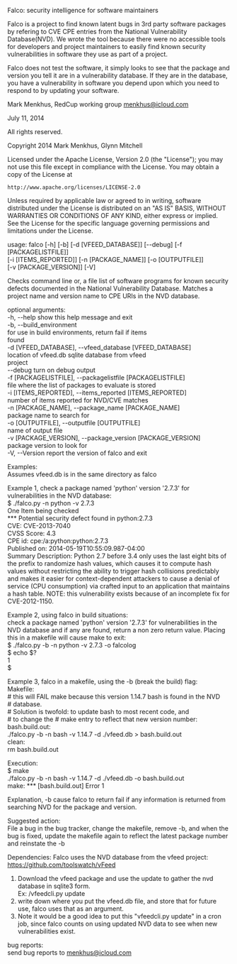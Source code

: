 Falco: security intelligence for software maintainers

Falco is a project to find known latent bugs in 3rd party software packages by
refering to CVE CPE entries from the National Vulnerability Database(NVD). We wrote the tool because there were no accessible tools for developers and project maintainers to easily find known security vulnerabilities in software they use as part of a project.

Falco does not test the software, it simply looks to see that the package and version you tell it are in a vulnerability database.  If they are in the database, you have a vulnerability in software you depend upon which you need to respond to by updating your software.

Mark Menkhus, RedCup working group
menkhus@icloud.com

July 11, 2014

All rights reserved.

Copyright 2014 Mark Menkhus, Glynn Mitchell

Licensed under the Apache License, Version 2.0 (the "License");
you may not use this file except in compliance with the License.
You may obtain a copy of the License at

    http://www.apache.org/licenses/LICENSE-2.0

Unless required by applicable law or agreed to in writing, software
distributed under the License is distributed on an "AS IS" BASIS,
WITHOUT WARRANTIES OR CONDITIONS OF ANY KIND, either express or implied.
See the License for the specific language governing permissions and
limitations under the License.

usage: falco [-h] [-b] [-d [VFEED_DATABASE]] [--debug] [-f [PACKAGELISTFILE]]  
             [-i [ITEMS_REPORTED]] [-n [PACKAGE_NAME]] [-o [OUTPUTFILE]]  
             [-v [PACKAGE_VERSION]] [-V]  
  
Checks command line or, a file list of software programs for known security
defects documented in the National Vulnerability Database. Matches a project
name and version name to CPE URIs in the NVD database.  
  
optional arguments:  
  -h, --help            show this help message and exit  
  -b, --build_environment  
                        for use in build environments, return fail if items  
                        found  
  -d [VFEED_DATABASE], --vfeed_database [VFEED_DATABASE]  
                        location of vfeed.db sqlite database from vfeed  
                        project  
  --debug               turn on debug output  
  -f [PACKAGELISTFILE], --packagelistfile [PACKAGELISTFILE]  
                        file where the list of packages to evaluate is stored  
  -i [ITEMS_REPORTED], --items_reported [ITEMS_REPORTED]  
                        number of items reported for NVD/CVE matches  
  -n [PACKAGE_NAME], --package_name [PACKAGE_NAME]  
                        package name to search for  
  -o [OUTPUTFILE], --outputfile [OUTPUTFILE]  
                        name of output file  
  -v [PACKAGE_VERSION], --package_version [PACKAGE_VERSION]  
                        package version to look for  
  -V, --Version         report the version of falco and exit  
  
Examples:  
Assumes vfeed.db is in the same directory as falco  

Example 1, check a package named 'python' version '2.7.3' for vulnerabilities in the NVD database:  
$ ./falco.py -n python -v 2.7.3  
One Item being checked  
        *** Potential security defect found in python:2.7.3  
CVE: CVE-2013-7040  
CVSS Score: 4.3  
CPE id: cpe:/a:python:python:2.7.3  
Published on:             2014-05-19T10:55:09.987-04:00  
Summary Description: Python 2.7 before 3.4 only uses the last eight bits of the prefix to randomize hash values, which causes it to compute hash values without restricting the ability to trigger hash collisions predictably and makes it easier for context-dependent attackers to cause a denial of service (CPU consumption) via crafted input to an application that maintains a hash table.  NOTE: this vulnerability exists because of an incomplete fix for CVE-2012-1150.  
  
Example 2, using falco in build situations:  
check a package named 'python' version '2.7.3' for vulnerabilities in the NVD database and if any are found, return a non zero return value.  Placing this in a makefile will cause make to exit:  
$ ./falco.py -b -n python -v 2.7.3 -o falcolog  
$ echo $?  
1  
$  
  
Example 3, falco in a makefile, using the -b (break the build) flag:  
Makefile:  
\# this will FAIL make because this version 1.14.7 bash is found in the NVD  
\# database.  
\# Solution is twofold: to update bash to most recent code, and  
\# to change the # make entry to reflect that new version number:  
bash.build.out:  
    ./falco.py -b -n bash  -v 1.14.7 -d ./vfeed.db > bash.build.out  
clean:  
    rm bash.build.out  
  
Execution:  
$ make  
./falco.py -b -n bash  -v 1.14.7 -d ./vfeed.db -o bash.build.out  
make: *** [bash.build.out] Error 1  
  
Explanation, -b cause falco to return fail if any information is returned from searching NVD for the package and version.  
  
Suggested action:  
File a bug in the bug tracker, change the makefile, remove -b, and when the bug is fixed, update the makefile again to reflect the latest package number and reinstate the -b   
  
Dependencies: Falco uses the NVD database from the vfeed project:   https://github.com/toolswatch/vFeed  
1) Download the vfeed package and use the update to gather the nvd database in sqlite3 form.   
    Ex: /vfeedcli.py update  
2) write down where you put the vfeed.db file, and store that for future use, falco uses that as an argument.   
3) Note it would be a good idea to put this "vfeedcli.py update" in a cron job, since falco counts on using updated NVD data to see when new vulnerabilities exist.  
  
bug reports:  
send bug reports to menkhus@icloud.com  